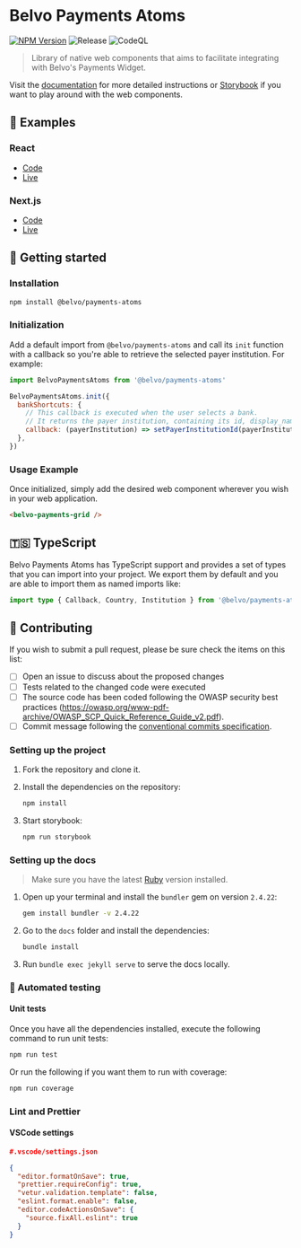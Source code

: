 # Belvo Payments Atoms

<p>
  <a href="https://www.npmjs.com/package/@belvo/payments-atoms"><img src="https://img.shields.io/npm/v/@belvo/payments-atoms.svg" alt="NPM Version"></a>
  <img src="https://github.com/belvo-finance-opensource/payments-atoms/actions/workflows/release.yml/badge.svg" alt="Release">
  <img src="https://github.com/belvo-finance-opensource/payments-atoms/actions/workflows/codeql.yml/badge.svg" alt="CodeQL">
</p>

> Library of native web components that aims to facilitate integrating with Belvo's Payments Widget.

Visit the [documentation](https://belvo-finance-opensource.github.io/payments-atoms/docs/) for more detailed instructions or [Storybook](https://belvo-finance-opensource.github.io/payments-atoms/storybook/) if you want to play around with the web components.

## 📙 Examples

### React

* [Code](https://github.com/belvo-finance-opensource/payments-atoms/tree/main/examples/react)
* [Live](https://belvo-finance-opensource.github.io/payments-atoms/examples/react/)

### Next.js

* [Code](https://github.com/belvo-finance-opensource/payments-atoms/tree/main/examples/next-js)
* [Live](https://belvo-finance-opensource.github.io/payments-atoms/examples/next-js/)

## 🚀 Getting started

### Installation

```bash
npm install @belvo/payments-atoms
```

### Initialization

Add a default import from `@belvo/payments-atoms` and call its `init` function with a callback so you're able to retrieve the selected payer institution. For example:

```js
import BelvoPaymentsAtoms from '@belvo/payments-atoms'

BelvoPaymentsAtoms.init({
  bankShortcuts: {
    // This callback is executed when the user selects a bank.
    // It returns the payer institution, containing its id, display_name and icon_logo.
    callback: (payerInstitution) => setPayerInstitutionId(payerInstitution.id),
  },
})
```

### Usage Example

Once initialized, simply add the desired web component wherever you wish in your web application.

```html
<belvo-payments-grid />
```

## 🇹🇸 TypeScript

Belvo Payments Atoms has TypeScript support and provides a set of types that you can import into your project. We export them by default and you are able to import them as named imports like:

```typescript
import type { Callback, Country, Institution } from '@belvo/payments-atoms'
```

## :busts_in_silhouette: Contributing

If you wish to submit a pull request, please be sure check the items on this list:

- [ ] Open an issue to discuss about the proposed changes
- [ ] Tests related to the changed code were executed
- [ ] The source code has been coded following the OWASP security best
      practices (<https://owasp.org/www-pdf-archive/OWASP_SCP_Quick_Reference_Guide_v2.pdf>).
- [ ] Commit message following the [conventional commits specification](https://www.conventionalcommits.org/en/v1.0.0/#summary).

### Setting up the project

1. Fork the repository and clone it.
2. Install the dependencies on the repository:

    ```bash
    npm install
    ```

3. Start storybook:

   ```bash
   npm run storybook
   ```

### Setting up the docs

> Make sure you have the latest [Ruby](https://www.ruby-lang.org/) version installed.

1. Open up your terminal and install the `bundler` gem on version `2.4.22`:

   ```bash
   gem install bundler -v 2.4.22
   ```

2. Go to the `docs` folder and install the dependencies:

    ```bash
    bundle install
    ```

3. Run `bundle exec jekyll serve` to serve the docs locally.

### 🧪 Automated testing

#### Unit tests

Once you have all the dependencies installed, execute the following command to run unit tests:

```bash
npm run test
```

Or run the following if you want them to run with coverage:

```bash
npm run coverage
```

### Lint and Prettier

#### VSCode settings

```json
#.vscode/settings.json

{
  "editor.formatOnSave": true,
  "prettier.requireConfig": true,
  "vetur.validation.template": false,
  "eslint.format.enable": false,
  "editor.codeActionsOnSave": {
    "source.fixAll.eslint": true
  }
}
```
